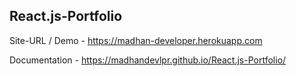 
## React.js-Portfolio


Site-URL / Demo -  https://madhan-developer.herokuapp.com

Documentation - https://madhandevlpr.github.io/React.js-Portfolio/



